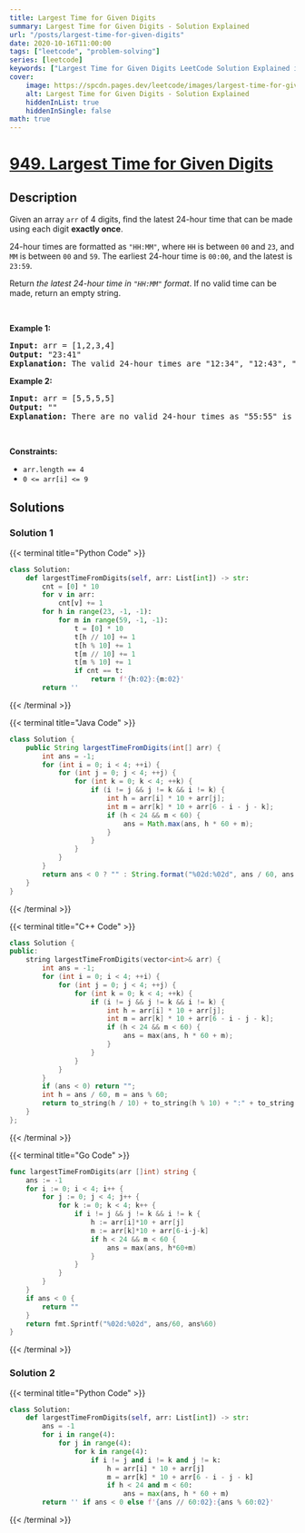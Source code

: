 ```yaml
---
title: Largest Time for Given Digits
summary: Largest Time for Given Digits - Solution Explained
url: "/posts/largest-time-for-given-digits"
date: 2020-10-16T11:00:00
tags: ["leetcode", "problem-solving"]
series: [leetcode]
keywords: ["Largest Time for Given Digits LeetCode Solution Explained in all languages", "949", "leetcode question 949", "Largest Time for Given Digits", "LeetCode", "leetcode solution in Python3 C++ Java Go PHP Ruby Swift TypeScript Rust C# JavaScript C", "GeeksforGeeks", "InterviewBit", "Coding Ninjas", "HackerRank", "HackerEarth", "CodeChef", "TopCoder", "AlgoExpert", "freeCodeCamp", "Codeforces", "GitHub", "AtCoder", "Samir Paul"]
cover:
    image: https://spcdn.pages.dev/leetcode/images/largest-time-for-given-digits.webp
    alt: Largest Time for Given Digits - Solution Explained
    hiddenInList: true
    hiddenInSingle: false
math: true
---
```



# [949. Largest Time for Given Digits](https://leetcode.com/problems/largest-time-for-given-digits)


## Description

<p>Given an array <code>arr</code> of 4 digits, find the latest 24-hour time that can be made using each digit <strong>exactly once</strong>.</p>

<p>24-hour times are formatted as <code>&quot;HH:MM&quot;</code>, where <code>HH</code> is between <code>00</code> and <code>23</code>, and <code>MM</code> is between <code>00</code> and <code>59</code>. The earliest 24-hour time is <code>00:00</code>, and the latest is <code>23:59</code>.</p>

<p>Return <em>the latest 24-hour time in <code>&quot;HH:MM&quot;</code> format</em>. If no valid time can be made, return an empty string.</p>

<p>&nbsp;</p>
<p><strong class="example">Example 1:</strong></p>

<pre>
<strong>Input:</strong> arr = [1,2,3,4]
<strong>Output:</strong> &quot;23:41&quot;
<strong>Explanation:</strong> The valid 24-hour times are &quot;12:34&quot;, &quot;12:43&quot;, &quot;13:24&quot;, &quot;13:42&quot;, &quot;14:23&quot;, &quot;14:32&quot;, &quot;21:34&quot;, &quot;21:43&quot;, &quot;23:14&quot;, and &quot;23:41&quot;. Of these times, &quot;23:41&quot; is the latest.
</pre>

<p><strong class="example">Example 2:</strong></p>

<pre>
<strong>Input:</strong> arr = [5,5,5,5]
<strong>Output:</strong> &quot;&quot;
<strong>Explanation:</strong> There are no valid 24-hour times as &quot;55:55&quot; is not valid.
</pre>

<p>&nbsp;</p>
<p><strong>Constraints:</strong></p>

<ul>
	<li><code>arr.length == 4</code></li>
	<li><code>0 &lt;= arr[i] &lt;= 9</code></li>
</ul>

## Solutions

### Solution 1

<!-- tabs:start -->

{{< terminal title="Python Code" >}}
```python
class Solution:
    def largestTimeFromDigits(self, arr: List[int]) -> str:
        cnt = [0] * 10
        for v in arr:
            cnt[v] += 1
        for h in range(23, -1, -1):
            for m in range(59, -1, -1):
                t = [0] * 10
                t[h // 10] += 1
                t[h % 10] += 1
                t[m // 10] += 1
                t[m % 10] += 1
                if cnt == t:
                    return f'{h:02}:{m:02}'
        return ''
```
{{< /terminal >}}

{{< terminal title="Java Code" >}}
```java
class Solution {
    public String largestTimeFromDigits(int[] arr) {
        int ans = -1;
        for (int i = 0; i < 4; ++i) {
            for (int j = 0; j < 4; ++j) {
                for (int k = 0; k < 4; ++k) {
                    if (i != j && j != k && i != k) {
                        int h = arr[i] * 10 + arr[j];
                        int m = arr[k] * 10 + arr[6 - i - j - k];
                        if (h < 24 && m < 60) {
                            ans = Math.max(ans, h * 60 + m);
                        }
                    }
                }
            }
        }
        return ans < 0 ? "" : String.format("%02d:%02d", ans / 60, ans % 60);
    }
}
```
{{< /terminal >}}

{{< terminal title="C++ Code" >}}
```cpp
class Solution {
public:
    string largestTimeFromDigits(vector<int>& arr) {
        int ans = -1;
        for (int i = 0; i < 4; ++i) {
            for (int j = 0; j < 4; ++j) {
                for (int k = 0; k < 4; ++k) {
                    if (i != j && j != k && i != k) {
                        int h = arr[i] * 10 + arr[j];
                        int m = arr[k] * 10 + arr[6 - i - j - k];
                        if (h < 24 && m < 60) {
                            ans = max(ans, h * 60 + m);
                        }
                    }
                }
            }
        }
        if (ans < 0) return "";
        int h = ans / 60, m = ans % 60;
        return to_string(h / 10) + to_string(h % 10) + ":" + to_string(m / 10) + to_string(m % 10);
    }
};
```
{{< /terminal >}}

{{< terminal title="Go Code" >}}
```go
func largestTimeFromDigits(arr []int) string {
	ans := -1
	for i := 0; i < 4; i++ {
		for j := 0; j < 4; j++ {
			for k := 0; k < 4; k++ {
				if i != j && j != k && i != k {
					h := arr[i]*10 + arr[j]
					m := arr[k]*10 + arr[6-i-j-k]
					if h < 24 && m < 60 {
						ans = max(ans, h*60+m)
					}
				}
			}
		}
	}
	if ans < 0 {
		return ""
	}
	return fmt.Sprintf("%02d:%02d", ans/60, ans%60)
}
```
{{< /terminal >}}

<!-- tabs:end -->

### Solution 2

<!-- tabs:start -->

{{< terminal title="Python Code" >}}
```python
class Solution:
    def largestTimeFromDigits(self, arr: List[int]) -> str:
        ans = -1
        for i in range(4):
            for j in range(4):
                for k in range(4):
                    if i != j and i != k and j != k:
                        h = arr[i] * 10 + arr[j]
                        m = arr[k] * 10 + arr[6 - i - j - k]
                        if h < 24 and m < 60:
                            ans = max(ans, h * 60 + m)
        return '' if ans < 0 else f'{ans // 60:02}:{ans % 60:02}'
```
{{< /terminal >}}

<!-- tabs:end -->

<!-- end -->
